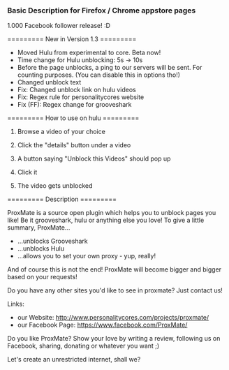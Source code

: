 ### Basic Description for Firefox / Chrome appstore pages

1.000 Facebook follower release! :D

========= New in Version 1.3 =========

* Moved Hulu from experimental to core. Beta now!
* Time change for Hulu unblocking: 5s -> 10s
* Before the page unblocks, a ping to our servers will be sent. For counting purposes. (You can disable this in options tho!)
* Changed unblock text
* Fix: Changed unblock link on hulu videos
* Fix: Regex rule for personalitycores website
* Fix (FF): Regex change for grooveshark

========= How to use on hulu =========

1. Browse a video of your choice

2. Click the "details" button under a video

3. A button saying "Unblock this Videos" should pop up

4. Click it

5. The video gets unblocked
 
========= Description =========

ProxMate is a source open plugin which helps you to unblock pages you like! Be it grooveshark, hulu or anything else you love!
To give a little summary, ProxMate...

* ...unblocks Grooveshark
* ...unblocks Hulu
* ...allows you to set your own proxy - yup, really!

And of course this is not the end! ProxMate will become bigger and bigger based on your requests!

Do you have any other sites you'd like to see in proxmate? Just contact us!

Links:
- our Website: http://www.personalitycores.com/projects/proxmate/
- our Facebook Page: https://www.facebook.com/ProxMate/


Do you like ProxMate?
Show your love by writing a review, following us on Facebook, sharing, donating or whatever you want ;)

Let's create an unrestricted internet, shall we?